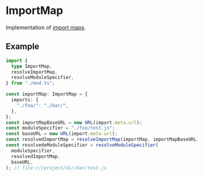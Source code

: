 # ImportMap

Implementation of
[import maps](https://html.spec.whatwg.org/multipage/webappapis.html#import-maps).

## Example

```ts
import {
  type ImportMap,
  resolveImportMap,
  resolveModuleSpecifier,
} from "./mod.ts";

const importMap: ImportMap = {
  imports: {
    "./foo/": "./bar/",
  },
};
const importMapBaseURL = new URL(import.meta.url);
const moduleSpecifier = "./foo/test.js";
const baseURL = new URL(import.meta.url);
const resolvedImportMap = resolveImportMap(importMap, importMapBaseURL); // { imports: { "file:///project/dir/foo/": "file:///project/dir/bar/" }, scopes: {} }
const resolvedeModuleSpecifier = resolveModuleSpecifier(
  moduleSpecifier,
  resolvedImportMap,
  baseURL,
); // file:///project/dir/bar/test.js
```
